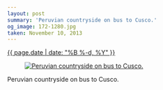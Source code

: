 ```yaml
---
layout: post
summary: 'Peruvian countryside on bus to Cusco.'
og_image: 172-1280.jpg
taken: November 10, 2013
---
```


<div class="post">
 <time>
  <a href="/172">
   {{ page.date | date: "%B %-d, %Y" }}
  </a>
 </time>
 <a href="/172">
  <figure data-taken="11/10/2013">
   <img alt="Peruvian countryside on bus to Cusco." sizes="(min-width: 700px) 50vw, calc(100vw - 2rem)" src="{{ site.assets_url }}/172-640.jpg" srcset="{{ site.assets_url }}/172-1280.jpg 1280w, {{ site.assets_url }}/172-960.jpg 960w, {{ site.assets_url }}/172-640.jpg 640w, {{ site.assets_url }}/172-320.jpg 320w"/>
  </figure>
 </a>
 <span>
  Peruvian countryside on bus to Cusco.
 </span>
</div>
